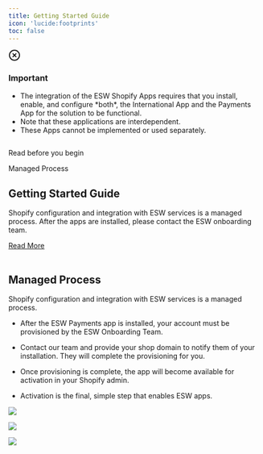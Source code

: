 ```yaml
---
title: Getting Started Guide
icon: 'lucide:footprints'
toc: false
---
```


<div class="bg-red-50 border border-red-200 text-sm text-red-800 rounded-lg p-4 dark:bg-red-800/10 dark:border-red-900 dark:text-red-500" role="alert" tabindex="-1" aria-labelledby="hs-with-list-label">
  <div class="flex">
    <div class="shrink-0">
      <svg class="shrink-0 size-4 mt-0.5" xmlns="http://www.w3.org/2000/svg" width="24" height="24" viewBox="0 0 24 24" fill="none" stroke="currentColor" stroke-width="2" stroke-linecap="round" stroke-linejoin="round">
        <circle cx="12" cy="12" r="10"></circle>
        <path d="m15 9-6 6"></path>
        <path d="m9 9 6 6"></path>
      </svg>
    </div>
    <div class="ms-4">
      <h3 id="hs-with-list-label" class="text-sm font-semibold">
        Important
      </h3>
      <div class="mt-2 text-sm text-red-700 dark:text-red-400">
        <ul class="list-disc space-y-1 ps-5">
          <li>
            The integration of the ESW Shopify Apps requires that you install, enable, and configure *both*, the International App and the Payments App for the solution to be functional.
          </li>
          <li>
            Note that these applications are interdependent.
          </li>
          <li>
            These Apps cannot be implemented or used separately.
          </li>
        </ul>
      </div>
    </div>
  </div>
</div>

<div class="container mx-auto p-4 md:py-4 px-0 md:p-10 md:px-0">
  <div class="relative px-10 md:p-0 transform duration-500 shadow-sm">
    <img class="xl:max-w-6xl" src="/e9d97aa0-f187-47e8-ab8a-34c41cc5eac6.webp" alt="">
    <div class="content bg-white dark:bg-gray-900 p-2 pt-8 md:p-12 pb-12 lg:max-w-lg w-full lg:absolute top-48 left-2 opacity-85">
      <div class="flex justify-between font-bold text-sm">
        <p class="text-black dark:text-white">Read before you begin</p>
        <p class="text-gray-400 dark:text-gray-300">Managed Process</p>
      </div>
      <h2 class="text-3xl font-semibold mt-4 md:mt-10 text-black dark:text-white">Getting Started Guide</h2>
      <p class="my-3 text-justify font-medium text-gray-700 dark:text-gray-300 md:tracking-normal leading-relaxed">
        Shopify configuration and integration with ESW services is a managed process. After the apps are installed, please contact the ESW onboarding team.
      </p>
      <a href="https://esw-know.vercel.app/shopify/getting-started-guide/getting-started#managed-process" 
   class="mt-2 md:mt-5 p-3 px-5 bg-black text-white font-bold text-sm hover:bg-purple-800 inline-block">
  Read More
</a>
    </div>
  </div>

<br>



## Managed Process

Shopify configuration and integration with ESW services is a managed process.

- After the ESW Payments app is installed, your account must be provisioned by the ESW Onboarding Team.

- Contact our team and provide your shop domain to notify them of your installation. They will complete the provisioning for you.

- Once provisioning is complete, the app will become available for activation in your Shopify admin.

- Activation is the final, simple step that enables ESW apps.


![](https://mermaid.ink/img/pako:eNp1klFr4zAMx7-K8HM60ialqR8GZYMyuEEh7cuRF1-spuYSOefI27LS7z676eCgd3qS_P9JsiyfRW01CikqGvCPR6rx2ajGqa4iCKY8W_LdL3RT3CvHpja9IoYDqAEOw7-kMkrlyfbmOMJGd4bumX1k9jiwoQZ26IzV99A2Qls7-2HesLoVOcweH0sJLzSwalvgEwaf0ZFiY0m1sOn7_5I7NXZIPNxBG61Bwatyv5EnoQzCXsKTJe1rBr5dlS28qdZoxQhHT_XU1PA4Ze1D1lbCztkaUcO74RM0dtaGAcAShLeNxzE7ziMS0aHrlNFhB-dYoRLhmh1WQgZX41H5lquwnktA4zbKkWoh2XlMhLO-OX0Hvo9Fb9sT8qjaIZyGV_xpbfcNNS52umUjaXRP1hMLOc-KKyzkWXwIuVinD8tilRb5PE-X2WKViDFAafpQrPN8keardZFl8-ySiM9r-SCslulfNk8EasPWvU4f7PrPLl9YMMlV?type=png)

![](/mermaid-diagram-2025-08-11-164230.png)


[![](https://mermaid.ink/img/pako:eNp1klFr4zAMx7-K8HM60ialqR8GZYMyuEEh7cuRF1-spuYSOefI27LS7z676eCgd3qS_P9JsiyfRW01CikqGvCPR6rx2ajGqa4iCKY8W_LdL3RT3CvHpja9IoYDqAEOw7-kMkrlyfbmOMJGd4bumX1k9jiwoQZ26IzV99A2Qls7-2HesLoVOcweH0sJLzSwalvgEwaf0ZFiY0m1sOn7_5I7NXZIPNxBG61Bwatyv5EnoQzCXsKTJe1rBr5dlS28qdZoxQhHT_XU1PA4Ze1D1lbCztkaUcO74RM0dtaGAcAShLeNxzE7ziMS0aHrlNFhB-dYoRLhmh1WQgZX41H5lquwnktA4zbKkWoh2XlMhLO-OX0Hvo9Fb9sT8qjaIZyGV_xpbfcNNS52umUjaXRP1hMLOc-KKyzkWXwIuVinD8tilRb5PE-X2WKViDFAafpQrPN8keardZFl8-ySiM9r-SCslulfNk8EasPWvU4f7PrPLl9YMMlV?type=png)](https://mermaid.live/edit#pako:eNp1klFr4zAMx7-K8HM60ialqR8GZYMyuEEh7cuRF1-spuYSOefI27LS7z676eCgd3qS_P9JsiyfRW01CikqGvCPR6rx2ajGqa4iCKY8W_LdL3RT3CvHpja9IoYDqAEOw7-kMkrlyfbmOMJGd4bumX1k9jiwoQZ26IzV99A2Qls7-2HesLoVOcweH0sJLzSwalvgEwaf0ZFiY0m1sOn7_5I7NXZIPNxBG61Bwatyv5EnoQzCXsKTJe1rBr5dlS28qdZoxQhHT_XU1PA4Ze1D1lbCztkaUcO74RM0dtaGAcAShLeNxzE7ziMS0aHrlNFhB-dYoRLhmh1WQgZX41H5lquwnktA4zbKkWoh2XlMhLO-OX0Hvo9Fb9sT8qjaIZyGV_xpbfcNNS52umUjaXRP1hMLOc-KKyzkWXwIuVinD8tilRb5PE-X2WKViDFAafpQrPN8keardZFl8-ySiM9r-SCslulfNk8EasPWvU4f7PrPLl9YMMlV)
